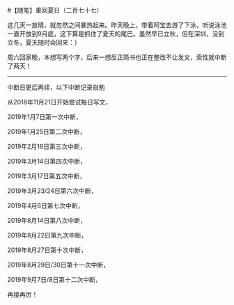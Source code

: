 #【随笔】重回夏日（二百七十七）

这几天一放晴，就忽然之间暴热起来。昨天晚上，带着阿宝去游了下泳，听说泳池一直开放到9月底，这下算是抓住了夏天的尾巴。虽然早已立秋，但在深圳，没到立冬，夏天随时会回来：）



周六回家晚，本想写两个字，后来一想反正简书也正在整改不让发文，索性就中断了两天！

------

中断日更后再续，以下中断记录自勉

从2018年11月21日开始尝试每日写文，

2019年1月7日第一次中断，

2019年1月25日第二次中断，

2019年2月16日第三次中断，

2019年3月14日第四次中断，

2019年3月17日第五次中断，

2019年3月23/24日第六次中断，

2019年4月6日第七次中断，

2019年8月14日第八次中断，

2019年8月22日第九次中断，

2019年8月27日第十次中断，

2019年8月29日/30日第十一次中断，

2019年9月7日/8日第十二次中断，

再接再厉！